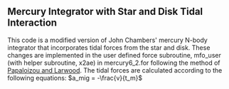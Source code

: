 ## Mercury Integrator with Star and Disk Tidal Interaction

This code is a modified version of John Chambers' mercury N-body integrator that incorporates tidal forces from the star and disk. These changes are implemented in the user defined force subroutine, mfo\_user (with helper subroutine, x2ae) in mercury6\_2.for following the method of [Papaloizou and Larwood](http://adsabs.harvard.edu/abs/2000MNRAS.315..823P). The tidal forces are calculated according to the following equations: 
 $a_mig = -\frac{v}{t_m}$
